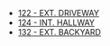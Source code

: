 * [122 - EXT. DRIVEWAY](122-EXT.Driveway.md)
* [124 - INT. HALLWAY](124-INT.Hallway.md)
* [132 - EXT. BACKYARD](132-EXT.Backyard.md)
